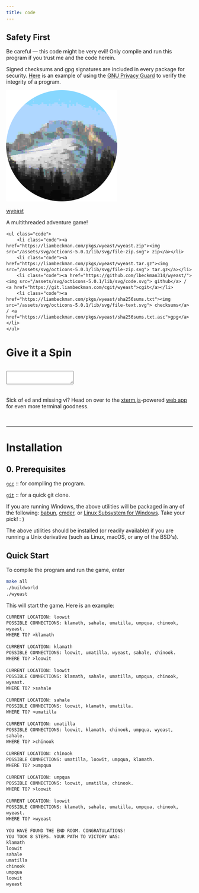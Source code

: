 ```yaml
---
title: code
---
```


<div class="safety">
    <h2>Safety First</h2>
    <p>
        Be careful — this code might be very evil! Only compile and run this program if you trust me and the code herein.
    </p>
    <p>
        Signed checksums and gpg signatures are included in every package for security. <a href="https://voidlinux.org/download/#verifying-file-integrity-and-its-digital-signature">Here</a> is an example of using the <a href="https://www.gnupg.org/">GNU Privacy Guard</a> to verify the integrity of a program.
    </p>
</div>

<div class="container">


<div class="code-main">
    <a href="https://www.github.com/lbeckman314/wyeast"><img class="center" src="/assets/png/wyeast.png"></a>
    <div class="border-code"></div>
    <p class="center">
    <a id="title" href="https://www.github.com/lbeckman314/wyeast">wyeast</a></p>
    <p class = "code">A multithreaded adventure game!</p>

    <ul class="code">
        <li class="code"><a href="https://liambeckman.com/pkgs/wyeast/wyeast.zip"><img src="/assets/svg/octicons-5.0.1/lib/svg/file-zip.svg"> zip</a></li>
        <li class="code"><a href="https://liambeckman.com/pkgs/wyeast/wyeast.tar.gz"><img src="/assets/svg/octicons-5.0.1/lib/svg/file-zip.svg"> tar.gz</a></li>
        <li class="code"><a href="https://github.com/lbeckman314/wyeast/"><img src="/assets/svg/octicons-5.0.1/lib/svg/code.svg"> github</a> / <a href="https://git.liambeckman.com/cgit/wyeast">cgit</a></li>
        <li class="code"><a href="https://liambeckman.com/pkgs/wyeast/sha256sums.txt"><img src="/assets/svg/octicons-5.0.1/lib/svg/file-text.svg"> checksums</a> / <a href="https://liambeckman.com/pkgs/wyeast/sha256sums.txt.asc">gpg</a></li>
    </ul>

  </div>


</div>

# Give it a Spin

<pre id="info"></pre>
<div id="terminal">
    <textarea class="terminals"></textarea>
</div>
<script src="/assets/js/demo.js"></script>
<script type="text/javascript">MYLIBRARY.init(["wyeast"]);</script>

<br />

Sick of ed and missing vi? Head on over to the [xterm.js](https://github.com/xtermjs/xterm.js)-powered [web app](https://liambeckman.com/code/term) for even more terminal goodness.

<br />
<hr />

# Installation

## 0. Prerequisites

[`gcc`](https://gcc.gnu.org/) :: for compiling the program.

[`git`](https://git-scm.com/) :: for a quick git clone.

If you are running Windows, the above utilities will be packaged in any of the following: [babun](https://babun.github.io/), [cmder](http://cmder.net/), or [Linux Subsystem for Windows](https://docs.microsoft.com/en-us/windows/wsl/install-win10). Take your pick! : )

The above utilities should be installed (or readily available) if you are running a Unix derivative (such as Linux, macOS, or any of the BSD's).

## Quick Start

To compile the program and run the game, enter

```sh
make all
./buildworld
./wyeast
```

This will start the game. Here is an example:

```
CURRENT LOCATION: loowit
POSSIBLE CONNECTIONS: klamath, sahale, umatilla, umpqua, chinook, wyeast.
WHERE TO? >klamath

CURRENT LOCATION: klamath
POSSIBLE CONNECTIONS: loowit, umatilla, wyeast, sahale, chinook.
WHERE TO? >loowit

CURRENT LOCATION: loowit
POSSIBLE CONNECTIONS: klamath, sahale, umatilla, umpqua, chinook, wyeast.
WHERE TO? >sahale

CURRENT LOCATION: sahale
POSSIBLE CONNECTIONS: loowit, klamath, umatilla.
WHERE TO? >umatilla

CURRENT LOCATION: umatilla
POSSIBLE CONNECTIONS: loowit, klamath, chinook, umpqua, wyeast, sahale.
WHERE TO? >chinook

CURRENT LOCATION: chinook
POSSIBLE CONNECTIONS: umatilla, loowit, umpqua, klamath.
WHERE TO? >umpqua

CURRENT LOCATION: umpqua
POSSIBLE CONNECTIONS: loowit, umatilla, chinook.
WHERE TO? >loowit

CURRENT LOCATION: loowit
POSSIBLE CONNECTIONS: klamath, sahale, umatilla, umpqua, chinook, wyeast.
WHERE TO? >wyeast

YOU HAVE FOUND THE END ROOM. CONGRATULATIONS!
YOU TOOK 8 STEPS. YOUR PATH TO VICTORY WAS:
klamath
loowit
sahale
umatilla
chinook
umpqua
loowit
wyeast
```

